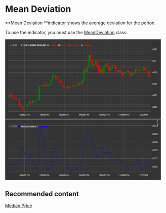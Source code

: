 # Mean Deviation

**Mean Deviation **indicator shows the average deviation for the period. 

To use the indicator, you must use the [MeanDeviation](../api/StockSharp.Algo.Indicators.MeanDeviation.html) class. 

![IndicatorMeanDeviation](../images/IndicatorMeanDeviation.png)

## Recommended content

[Median Price](IndicatorMedianPrice.md)
